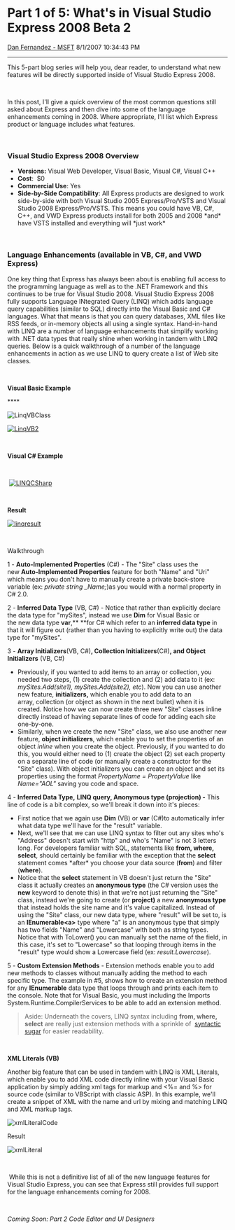 <div id="page">

# Part 1 of 5: What's in Visual Studio Express 2008 Beta 2

[Dan Fernandez -
MSFT](https://social.msdn.microsoft.com/profile/Dan%20Fernandez%20-%20MSFT)
8/1/2007 10:34:43 PM

-----

<div id="content">

This 5-part blog series will help you, dear reader, to understand what
new features will be directly supported inside of Visual Studio Express
2008. 

 

In this post, I'll give a quick overview of the most common questions
still asked about Express and then dive into some of the language
enhancements coming in 2008. Where appropriate, I'll list which Express
product or language includes what features.

 

### **Visual Studio Express 2008 Overview**

  - **Versions:** Visual Web Developer, Visual Basic, Visual C\#, Visual
    C++
  - **Cost**:  $0
  - **Commercial Use**: Yes
  - **Side-by-Side Compatibility**: All Express products are designed to
    work side-by-side with both Visual Studio 2005 Express/Pro/VSTS and
    Visual Studio 2008 Express/Pro/VSTS. This means you could have VB,
    C\#, C++, and VWD Express products install for both 2005 and 2008
    \*and\* have VSTS installed and everything will \*just work\*

 

### **Language Enhancements (available in VB, C\#, and VWD Express)**

One key thing that Express has always been about is enabling full access
to the programming language as well as to the .NET Framework and this
continues to be true for Visual Studio 2008. Visual Studio Express 2008
fully supports Language INtegrated Query (LINQ) which adds language
query capabilities (similar to SQL) directly into the Visual Basic and
C\# languages. What that means is that you can query databases, XML
files like RSS feeds, or in-memory objects all using a single syntax.
Hand-in-hand with LINQ are a number of language enhancements that
simplify working with .NET data types that really shine when working in
tandem with LINQ queries. Below is a quick walkthrough of a number of
the language enhancements in action as we use LINQ to query create a
list of Web site classes.

 

**Visual Basic
Example**

**** 

![LinqVBClass](https://msdnshared.blob.core.windows.net/media/TNBlogsFS/BlogFileStorage/blogs_msdn/danielfe/WindowsLiveWriter/FeaturesinVisualStudioExpress2008Beta2_E1DF/LinqVBClass_5.png)

[![LinqVB2](https://msdnshared.blob.core.windows.net/media/TNBlogsFS/BlogFileStorage/blogs_msdn/danielfe/WindowsLiveWriter/FeaturesinVisualStudioExpress2008Beta2_E1DF/LinqVB2_thumb.png)](https://msdnshared.blob.core.windows.net/media/TNBlogsFS/BlogFileStorage/blogs_msdn/danielfe/WindowsLiveWriter/FeaturesinVisualStudioExpress2008Beta2_E1DF/LinqVB2.png)

 

**Visual C\#
Example**

 

 [![LINQCSharp](https://msdnshared.blob.core.windows.net/media/TNBlogsFS/BlogFileStorage/blogs_msdn/danielfe/WindowsLiveWriter/FeaturesinVisualStudioExpress2008Beta2_E1DF/LINQCSharp_thumb_1.png)](https://msdnshared.blob.core.windows.net/media/TNBlogsFS/BlogFileStorage/blogs_msdn/danielfe/WindowsLiveWriter/FeaturesinVisualStudioExpress2008Beta2_E1DF/LINQCSharp_2.png)

 

**Result**

[![linqresult](https://msdnshared.blob.core.windows.net/media/TNBlogsFS/BlogFileStorage/blogs_msdn/danielfe/WindowsLiveWriter/FeaturesinVisualStudioExpress2008Beta2_E1DF/linqresult_thumb.png)](https://msdnshared.blob.core.windows.net/media/TNBlogsFS/BlogFileStorage/blogs_msdn/danielfe/WindowsLiveWriter/FeaturesinVisualStudioExpress2008Beta2_E1DF/linqresult.png)

 

Walkthrough

1 - **Auto-Implemented Properties** (C\#) - The "Site" class uses the
new **Auto-Implemented Properties** feature for both "Name" and "Uri"
which means you don't have to manually create a private back-store
variable (ex: *private string \_Name;*)as you would with a normal
property in C\# 2.0.

2 - **Inferred Data Type** (VB, C\#) - Notice that rather than
explicitly declare the data type for "mySites", instead we use **Dim**
for Visual Basic or the new data type **var**,** **for C\# which refer
to an **inferred data type** in that it will figure out (rather than you
having to explicitly write out) the data type for "mySites".

3 - **Array Initializers**(VB, C\#)**, Collection
Initializers**(C\#)**, and Object Initializers** (VB, C\#) 

  - Previously, if you wanted to add items to an array or collection,
    you needed two steps, (1) create the collection and (2) add data to
    it (ex: *mySites.Add(site1), mySites.Add(site2), etc*). Now you can
    use another new feature, **initializers,** which enable you to add
    data to an array, collection (or object as shown in the next
    bullet) when it is created. Notice how we can now create three new
    "Site" classes inline directly instead of having separate lines of
    code for adding each site one-by-one. 
  - Similarly, when we create the new "Site" class, we also use another
    new feature, **object initializers**, which enable you to set the
    properties of an object *inline* when you create the object.
    Previously, if you wanted to do this, you would either need to (1)
    create the object (2) set each property on a separate line of code
    (or manually create a constructor for the "Site" class). With object
    initializers you can create an object and set its properties using
    the format *PropertyName = PropertyValue* like *Name="AOL"* saving
    you code and space.

4 - **Inferred Data Type,** **LINQ query, Anonymous type (projection)
-** This line of code is a bit complex, so we'll break it down into it's
pieces:

  - First notice that we again use **Dim** (VB) or **var** (C\#)to
    automatically infer what data type we'll have for the "result"
    variable.
  - Next, we'll see that we can use LINQ syntax to filter out any sites
    who's "Address" doesn't start with "http" and who's "Name" is not 3
    letters long. For developers familiar with SQL, statements like
    **from, where, select**, should certainly be familiar with the
    exception that the **select** statement comes \*after\* you choose
    your data source (**from**) and filter (**where**).
  - Notice that the **select** statement in VB doesn't just return the
    "Site" class it actually creates an **anonymous type** (the C\#
    version uses the **new** keyword to denote this) in that we're not
    just returning the "Site" class, instead we're going to create
    (or **project)** a new **anonymous type** that instead holds the
    site name and it's value capitalized. Instead of using the "Site"
    class, our new data type, where "result" will be set to, is an
    **IEnumerable\<a\>** type where "a" is an anonymous type that simply
    has two fields "Name" and "Lowercase" with both as string types.
    Notice that with ToLower() you can manually set the name of the
    field, in this case, it's set to "Lowercase" so that looping through
    items in the "result" type would show a Lowercase field (ex:
    *result.Lowercase*).

5 - **Custom Extension Methods** - Extension methods enable you to add
new methods to classes without manually adding the method to each
specific type. The example in \#5, shows how to create an extension
method for any **IEnumerable** data type that loops through and prints
each item to the console. Note that for Visual Basic, you must including
the Imports System.Runtime.CompilerServices to be able to add an
extension method.

> Aside: Underneath the covers, LINQ syntax including **from, where,
> select** are really just extension methods with a sprinkle of
>  [syntactic sugar](http://en.wikipedia.org/wiki/Syntactic_sugar) for
> easier readability.  

 

**XML Literals (VB)**

Another big feature that can be used in tandem with LINQ is XML
Literals, which enable you to add XML code directly inline with your
Visual Basic application by simply adding xml tags for markup and \<%=
and %\> for source code (similar to VBScript with classic ASP). In this
example, we'll create a snippet of XML with the name and url by mixing
and matching LINQ and XML markup
tags.

![xmlLiteralCode](https://msdnshared.blob.core.windows.net/media/TNBlogsFS/BlogFileStorage/blogs_msdn/danielfe/WindowsLiveWriter/FeaturesinVisualStudioExpress2008Beta2_E1DF/xmlLiteralCode_2.png)

Result

![xmlLiteral](https://msdnshared.blob.core.windows.net/media/TNBlogsFS/BlogFileStorage/blogs_msdn/danielfe/WindowsLiveWriter/FeaturesinVisualStudioExpress2008Beta2_E1DF/xmlLiteral_1.png)

 

 While this is not a definitive list of all of the new language features
for Visual Studio Express, you can see that Express still provides full
support for the language enhancements coming for 2008.

 

*Coming Soon: Part 2 Code Editor and UI Designers*

</div>

</div>

